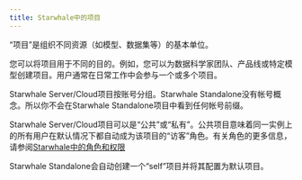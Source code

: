 ```yaml
---
title: Starwhale中的项目
---
```


“项目”是组织不同资源（如模型、数据集等）的基本单位。

您可以将项目用于不同的目的。例如，您可以为数据科学家团队、产品线或特定模型创建项目。用户通常在日常工作中会参与一个或多个项目。

Starwhale Server/Cloud项目按账号分组。Starwhale Standalone没有帐号概念。所以你不会在Starwhale Standalone项目中看到任何帐号前缀。

Starwhale Server/Cloud项目可以是“公共”或“私有”。公共项目意味着同一实例上的所有用户在默认情况下都自动成为该项目的“访客”角色。有关角色的更多信息，请参阅[Starwhale中的角色和权限](roles-permissions)

Starwhale Standalone会自动创建一个“self”项目并将其配置为默认项目。
